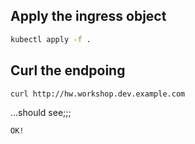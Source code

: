 ## Apply the ingress object

```bash
kubectl apply -f .
```


## Curl the endpoing

```bash
curl http://hw.workshop.dev.example.com
```

...should see;;;

```
OK!
```
